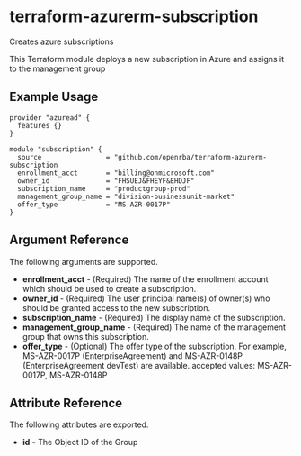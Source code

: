 # terraform-azurerm-subscription
 Creates azure subscriptions

This Terraform module deploys a new subscription in Azure and assigns it to the management group

## Example Usage

```hcl
provider "azuread" {
  features {}
}

module "subscription" {
  source                = "github.com/openrba/terraform-azurerm-subscription
  enrollment_acct       = "billing@onmicrosoft.com"
  owner_id              = "FHSUEJ&FHEYF&EHDJF"
  subscription_name     = "productgroup-prod"
  management_group_name = "division-businessunit-market"
  offer_type            = "MS-AZR-0017P"
}

```

## Argument Reference

The following arguments are supported.

- **enrollment_acct** - (Required) The name of the enrollment account which should be used to create a subscription.
- **owner_id** - (Required) The user principal name(s) of owner(s) who should be granted access to the new subscription.
- **subscription_name** - (Required) The display name of the subscription.
- **management_group_name** - (Required) The name of the management group that owns this subscription.
- **offer_type** - (Optional) The offer type of the subscription. For example, MS-AZR-0017P (EnterpriseAgreement) and MS-AZR-0148P (EnterpriseAgreement devTest) are available. accepted values: MS-AZR-0017P, MS-AZR-0148P

## Attribute Reference

The following attributes are exported.

- **id** - The Object ID of the Group